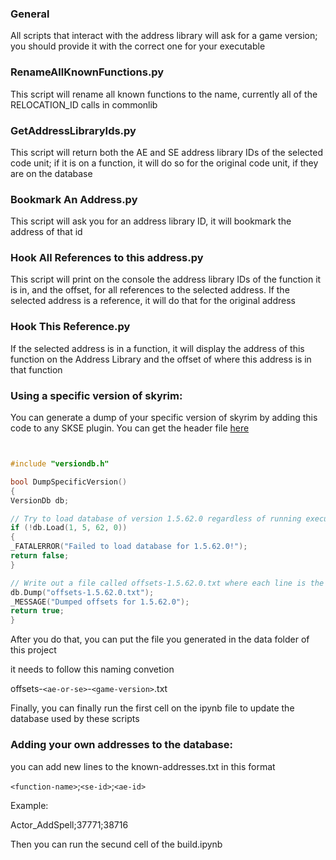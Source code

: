 ### General

All scripts that interact with the address library will ask for a game version; you should provide it with the correct one for your executable

### RenameAllKnownFunctions.py

This script will rename all known functions to the name, currently all of the RELOCATION_ID calls in commonlib

### GetAddressLibraryIds.py

This script will return both the AE and SE address library IDs of the selected code unit; if it is on a function, it will do so for the original code unit, if they are on the database

### Bookmark An Address.py

This script will ask you for an address library ID, it will bookmark the address of that id

### Hook All References to this address.py

This script will print on the console the address library IDs of the function it is in, and the offset, for all references to the selected address. If the selected address is a reference, it will do that for the original address

### Hook This Reference.py

If the selected address is in a function, it will display the address of this function on the Address Library and the offset of where this address is in that function

### Using a specific version of skyrim:

You can generate a dump of your specific version of skyrim by adding this code to any SKSE plugin. You can get the header file [here](https://www.nexusmods.com/skyrimspecialedition/mods/32444?tab=files)

```c++


#include "versiondb.h"

bool DumpSpecificVersion()
{
VersionDb db;

// Try to load database of version 1.5.62.0 regardless of running executable version.
if (!db.Load(1, 5, 62, 0))
{
_FATALERROR("Failed to load database for 1.5.62.0!");
return false;
}

// Write out a file called offsets-1.5.62.0.txt where each line is the ID and offset.
db.Dump("offsets-1.5.62.0.txt");
_MESSAGE("Dumped offsets for 1.5.62.0");
return true;
}
```

After you do that, you can put the file you generated in the data folder of this project

it needs to follow this naming convetion

offsets-`<ae-or-se>`-`<game-version>`.txt

Finally, you can finally run the first cell on the ipynb file to update the database used by these scripts

### Adding your own addresses to the database:

you can add new lines to the known-addresses.txt in this format

`<function-name>`;`<se-id>`;`<ae-id>`

Example:

Actor_AddSpell;37771;38716

Then you can run the secund cell of the build.ipynb
